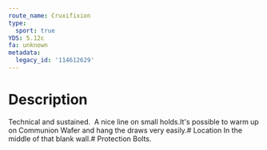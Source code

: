 ```yaml
---
route_name: Cruxifixion
type:
  sport: true
YDS: 5.12c
fa: unknown
metadata:
  legacy_id: '114612629'
---
```

# Description
Technical and sustained.  A nice line on small holds.It's possible to warm up on Communion Wafer and hang the draws very easily.# Location
In the middle of that blank wall.# Protection
Bolts.